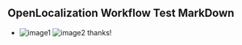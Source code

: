 ## OpenLocalization Workflow Test MarkDown
* ![image1](.\6237eb50-1ee2-4f34-812d-aa1fca77f36f.PNG)   ![image2](.\3af93238-66b2-46e2-8672-24342f22e028.png) 
thanks!